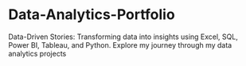 # Data-Analytics-Portfolio
Data-Driven Stories: Transforming data into insights using Excel, SQL, Power BI, Tableau, and Python. Explore my journey through my data analytics projects
